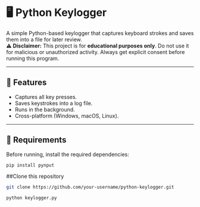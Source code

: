 # 🖥️ Python Keylogger

A simple Python-based keylogger that captures keyboard strokes and saves them into a file for later review.  
**⚠️ Disclaimer:** This project is for **educational purposes only**. Do not use it for malicious or unauthorized activity. Always get explicit consent before running this program.

---

## 📌 Features
- Captures all key presses.
- Saves keystrokes into a log file.
- Runs in the background.
- Cross-platform (Windows, macOS, Linux).

---

## 📂 Requirements
Before running, install the required dependencies:

```bash
pip install pynput
```

##Clone this repository
```bash
git clone https://github.com/your-username/python-keylogger.git
```
```bash
python keylogger.py
```

  
